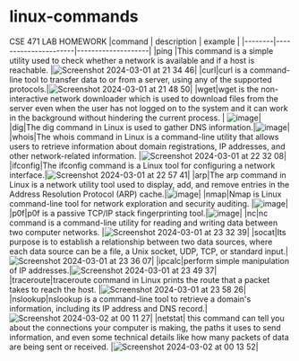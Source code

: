 # linux-commands
CSE 471 LAB HOMEWORK
|command | description          | example            |
|--------|----------------------|--------------------|
|ping    |This command is a simple utility used to check whether a network is available and if a host is reachable. |![Screenshot 2024-03-01 at 21 34 46](https://github.com/begumyld/linux-commands/assets/80525497/9d432b8a-f135-4a42-a744-73f8cd0d8a54)|
|curl|curl is a command-line tool to transfer data to or from a server, using any of the supported protocols.|![Screenshot 2024-03-01 at 21 48 50](https://github.com/begumyld/linux-commands/assets/80525497/665683e2-0d4e-4256-9c50-f21884fcec69)|
|wget|wget is the non-interactive network downloader which is used to download files from the server even when the user has not logged on to the system and it can work in the background without hindering the current process. | ![image](https://github.com/begumyld/linux-commands/assets/80525497/262f7b25-85dd-460d-8c9e-2f2afe27a543)|
|dig|The dig command in Linux is used to gather DNS information.|![image](https://github.com/begumyld/linux-commands/assets/80525497/1e5ea007-8b33-4ee5-b57d-17d2e26d85fe)|
|whois|The whois command in Linux is a command-line utility that allows users to retrieve information about domain registrations, IP addresses, and other network-related information. |![Screenshot 2024-03-01 at 22 32 08](https://github.com/begumyld/linux-commands/assets/80525497/a8d7e508-5e29-4cc4-abd8-15d2f1db8421)|
|ifconfig|The ifconfig command is a Linux tool for configuring a network interface.|![Screenshot 2024-03-01 at 22 57 41](https://github.com/begumyld/linux-commands/assets/80525497/d5c1147b-2520-4e0e-b075-3aca97751599)|
|arp|The arp command in Linux is a network utility tool used to display, add, and remove entries in the Address Resolution Protocol (ARP) cache.|![image](https://github.com/begumyld/linux-commands/assets/80525497/271324cb-ab38-4b84-871a-bfb6d89119d3)|
|nmap|Nmap is Linux command-line tool for network exploration and security auditing. |![image](https://github.com/begumyld/linux-commands/assets/80525497/76ed3193-2d84-44c5-bf71-665aecc2b899)|
|p0f|p0f is a passive TCP/IP stack fingerprinting tool.|![image](https://github.com/begumyld/linux-commands/assets/80525497/9d8e4dee-70b1-4ff8-b075-8a9959cd1889)|
|nc|nc command is a command-line utility for reading and writing data between two computer networks. |![Screenshot 2024-03-01 at 23 32 39](https://github.com/begumyld/linux-commands/assets/80525497/e7420028-853c-458a-9f0c-445e4181f5fb)|
|socat|Its purpose is to establish a relationship between two data sources, where each data source can be a file, a Unix socket, UDP, TCP, or standard input.|![Screenshot 2024-03-01 at 23 36 07](https://github.com/begumyld/linux-commands/assets/80525497/2434c11d-8974-4e7d-9510-b50399bb8849)|
|ipcalc|perform simple manipulation of IP addresses.|![Screenshot 2024-03-01 at 23 49 37](https://github.com/begumyld/linux-commands/assets/80525497/6cc7717d-5988-468e-840e-885a5ac25a5d)|
|traceroute|traceroute command in Linux prints the route that a packet takes to reach the host. |![Screenshot 2024-03-01 at 23 58 26](https://github.com/begumyld/linux-commands/assets/80525497/9310e6d8-ac9f-4a8b-b140-eb8a2a13463b)|
|nslookup|nslookup is a command-line tool to retrieve a domain's information, including its IP address and DNS record.|![Screenshot 2024-03-02 at 00 11 27](https://github.com/begumyld/linux-commands/assets/80525497/fb909eac-3ef5-426b-b743-95a7575b4710)|
|netstat| this command can tell you about the connections your computer is making, the paths it uses to send information, and even some technical details like how many packets of data are being sent or received. |![Screenshot 2024-03-02 at 00 13 52](https://github.com/begumyld/linux-commands/assets/80525497/4e96d91a-432a-4c78-92f9-ad125918ffce)|













